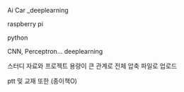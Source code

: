 Ai Car _deeplearning

raspberry pi

python

CNN, Perceptron... deeplearning

스터디 자료와 프로젝트 용량이 큰 관계로 전체 압축 파일로 업로드

ptt 및 교재 또한 (종이책O)
